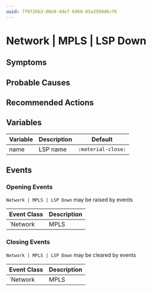 ```yaml
---
uuid: 7f0f26b3-00e9-4def-b968-05a3509d6c76
---
```

# Network | MPLS | LSP Down

## Symptoms

## Probable Causes

## Recommended Actions

## Variables

Variable | Description | Default
--- | --- | ---
name | LSP name | `:material-close:`

## Events

### Opening Events
`Network | MPLS | LSP Down` may be raised by events

Event Class | Description
--- | ---
`Network | MPLS | LSP Down` | dispose

### Closing Events
`Network | MPLS | LSP Down` may be cleared by events

Event Class | Description
--- | ---
`Network | MPLS | LSP Up` | dispose
